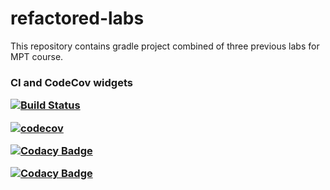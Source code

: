 # refactored-labs
This repository contains gradle project combined of three previous labs for MPT course.

<h3>CI and CodeCov widgets</hr>

[![Build Status](https://travis-ci.org/roman-bessmertnyi/laba4.svg?branch=master)](https://travis-ci.org/roman-bessmertnyi/laba4)

[![codecov](https://codecov.io/gh/MasterOfTheU/refactored-labs/branch/master/graph/badge.svg)](https://codecov.io/gh/MasterOfTheU/refactored-labs)

[![Codacy Badge](https://api.codacy.com/project/badge/Grade/2489cf075cd24a589b579717ad701353)](https://www.codacy.com/app/MasterOfTheU/refactored-labs?utm_source=github.com&amp;utm_medium=referral&amp;utm_content=MasterOfTheU/refactored-labs&amp;utm_campaign=Badge_Grade)

[![Codacy Badge](https://api.codacy.com/project/badge/Coverage/2489cf075cd24a589b579717ad701353)](https://www.codacy.com/app/MasterOfTheU/refactored-labs?utm_source=github.com&utm_medium=referral&utm_content=MasterOfTheU/refactored-labs&utm_campaign=Badge_Coverage)